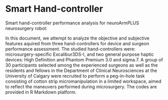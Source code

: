 # Smart Hand-controller
Smart hand-controller performance analysis for neuroArmPLUS neurosurgery robot:

In this document, we attempt to analyze the objective and subjective features aquired from three hand-controllers for device and surgeon performance assessment. The studied hand-controllers were: microsurgery-specific Excalibur3DS-I, and two general purpose haptic devices: High Definition and Phantom Premium 3.0 and sigma.7. A group of 30 participants selected among the experienced surgeons as well as the residents and fellows in the Department of Clinical Neurosciences at the University of Calgary were recruited to perform a peg-in-hole task consisting of cotton strip micromanipulation in a limited workspace, aimed to reflect the maneuvers performed during microsurgery. The codes are provided in R Markdown platform.
